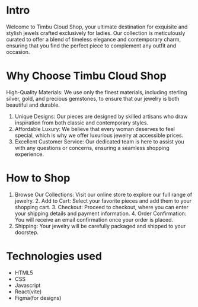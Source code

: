 # Intro

Welcome to Timbu Cloud Shop, your ultimate destination for exquisite and stylish jewels crafted exclusively for ladies. Our collection is meticulously curated to offer a blend of timeless elegance and contemporary charm, ensuring that you find the perfect piece to complement any outfit and occasion.

# Why Choose Timbu Cloud Shop

High-Quality Materials: We use only the finest materials, including sterling silver, gold, and precious gemstones, to ensure that our jewelry is both beautiful and durable.

1. Unique Designs: Our pieces are designed by skilled artisans who draw inspiration from both classic and contemporary styles.
2. Affordable Luxury: We believe that every woman deserves to feel special, which is why we offer luxurious jewelry at accessible prices.
3. Excellent Customer Service: Our dedicated team is here to assist you with any questions or concerns, ensuring a seamless shopping experience.

# How to Shop

1. Browse Our Collections: Visit our online store to explore our full range of jewelry. 2. Add to Cart: Select your favorite pieces and add them to your shopping cart. 3. Checkout: Proceed to checkout, where you can enter your shipping details and payment information. 4. Order Confirmation: You will receive an email confirmation once your order is placed.
2. Shipping: Your jewelry will be carefully packaged and shipped to your doorstep.

# Technologies used

- HTML5
- CSS
- Javascript
- React(vite)
- Figma(for designs)
